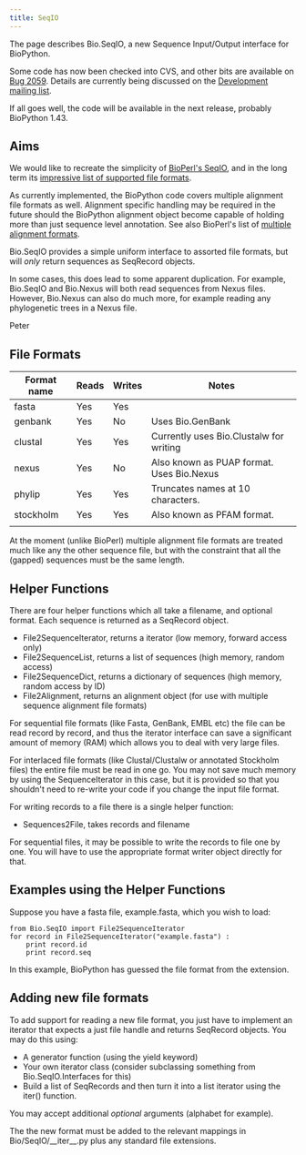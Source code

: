 ```yaml
---
title: SeqIO
---
```


The page describes Bio.SeqIO, a new Sequence Input/Output interface for
BioPython.

Some code has now been checked into CVS, and other bits are available on
[Bug 2059](http://bugzilla.open-bio.org/show_bug.cgi?id=2059). Details
are currently being discussed on the [Development mailing
list](http://biopython.org/wiki/Mailing_lists).

If all goes well, the code will be available in the next release,
probably BioPython 1.43.

Aims
----

We would like to recreate the simplicity of [BioPerl's
SeqIO](http://www.bioperl.org/wiki/HOWTO:SeqIO), and in the long term
its [impressive list of supported file
formats](http://www.bioperl.org/wiki/Sequence_formats).

As currently implemented, the BioPython code covers multiple alignment
file formats as well. Alignment specific handling may be required in the
future should the BioPython alignment object become capable of holding
more than just sequence level annotation. See also BioPerl's list of
[multiple alignment
formats](http://www.bioperl.org/wiki/Multiple_alignment_formats).

Bio.SeqIO provides a simple uniform interface to assorted file formats,
but will *only* return sequences as SeqRecord objects.

In some cases, this does lead to some apparent duplication. For example,
Bio.SeqIO and Bio.Nexus will both read sequences from Nexus files.
However, Bio.Nexus can also do much more, for example reading any
phylogenetic trees in a Nexus file.

Peter

File Formats
------------

| Format name | Reads | Writes | Notes                                     |
|-------------|-------|--------|-------------------------------------------|
| fasta       | Yes   | Yes    |                                           |
| genbank     | Yes   | No     | Uses Bio.GenBank                          |
| clustal     | Yes   | Yes    | Currently uses Bio.Clustalw for writing   |
| nexus       | Yes   | No     | Also known as PUAP format. Uses Bio.Nexus |
| phylip      | Yes   | Yes    | Truncates names at 10 characters.         |
| stockholm   | Yes   | Yes    | Also known as PFAM format.                |
||

At the moment (unlike BioPerl) multiple alignment file formats are
treated much like any the other sequence file, but with the constraint
that all the (gapped) sequences must be the same length.

Helper Functions
----------------

There are four helper functions which all take a filename, and optional
format. Each sequence is returned as a SeqRecord object.

-   File2SequenceIterator, returns a iterator (low memory, forward
    access only)
-   File2SequenceList, returns a list of sequences (high memory, random
    access)
-   File2SequenceDict, returns a dictionary of sequences (high memory,
    random access by ID)
-   File2Alignment, returns an alignment object (for use with multiple
    sequence alignment file formats)

For sequential file formats (like Fasta, GenBank, EMBL etc) the file can
be read record by record, and thus the iterator interface can save a
significant amount of memory (RAM) which allows you to deal with very
large files.

For interlaced file formats (like Clustal/Clustalw or annotated
Stockholm files) the entire file must be read in one go. You may not
save much memory by using the SequenceIterator in this case, but it is
provided so that you shouldn't need to re-write your code if you change
the input file format.

For writing records to a file there is a single helper function:

-   Sequences2File, takes records and filename

For sequential files, it may be possible to write the records to file
one by one. You will have to use the appropriate format writer object
directly for that.

Examples using the Helper Functions
-----------------------------------

Suppose you have a fasta file, example.fasta, which you wish to load:

`from Bio.SeqIO import File2SequenceIterator`  
`for record in File2SequenceIterator("example.fasta") :`  
`    print record.id`  
`    print record.seq`

In this example, BioPython has guessed the file format from the
extension.

Adding new file formats
-----------------------

To add support for reading a new file format, you just have to implement
an iterator that expects a just file handle and returns SeqRecord
objects. You may do this using:

-   A generator function (using the yield keyword)
-   Your own iterator class (consider subclassing something from
    Bio.SeqIO.Interfaces for this)
-   Build a list of SeqRecords and then turn it into a list iterator
    using the iter() function.

You may accept additional *optional* arguments (alphabet for example).

The the new format must be added to the relevant mappings in
Bio/SeqIO/\_\_iter\_\_.py plus any standard file extensions.
